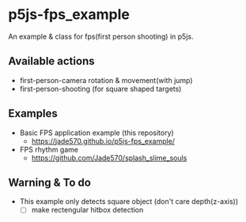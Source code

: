 # p5js-fps_example
An example &amp; class for fps(first person shooting) in p5js.

## Available actions
- first-person-camera rotation & movement(with jump)
- first-person-shooting (for square shaped targets)

## Examples
- Basic FPS application example (this repository)
  - https://jade570.github.io/p5js-fps_example/
- FPS rhythm game
  - https://github.com/Jade570/splash_slime_souls

## Warning & To do
- This example only detects square object (don't care depth(z-axis))
  - [ ] make rectengular hitbox detection
